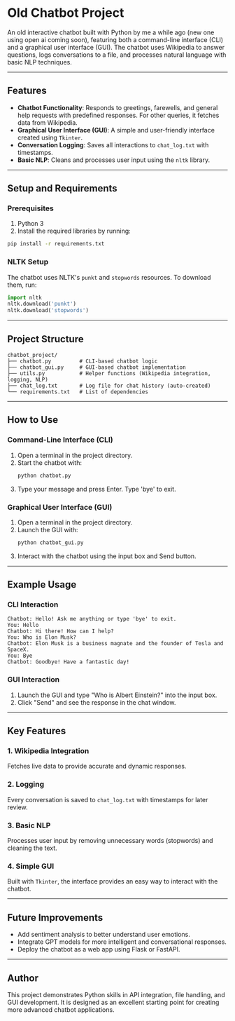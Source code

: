 # Old Chatbot Project

An old interactive chatbot built with Python by me a while ago (new one using open ai coming soon), featuring both a command-line interface (CLI) and a graphical user interface (GUI). The chatbot uses Wikipedia to answer questions, logs conversations to a file, and processes natural language with basic NLP techniques.

---

## Features

- **Chatbot Functionality**: Responds to greetings, farewells, and general help requests with predefined responses. For other queries, it fetches data from Wikipedia.
- **Graphical User Interface (GUI)**: A simple and user-friendly interface created using `Tkinter`.
- **Conversation Logging**: Saves all interactions to `chat_log.txt` with timestamps.
- **Basic NLP**: Cleans and processes user input using the `nltk` library.

---

## Setup and Requirements

### Prerequisites

1. Python 3
2. Install the required libraries by running:

```bash
pip install -r requirements.txt
```

### NLTK Setup

The chatbot uses NLTK's `punkt` and `stopwords` resources. To download them, run:

```python
import nltk
nltk.download('punkt')
nltk.download('stopwords')
```

---

## Project Structure

```
chatbot_project/
├── chatbot.py         # CLI-based chatbot logic
├── chatbot_gui.py     # GUI-based chatbot implementation
├── utils.py           # Helper functions (Wikipedia integration, logging, NLP)
├── chat_log.txt       # Log file for chat history (auto-created)
└── requirements.txt   # List of dependencies
```

---

## How to Use

### Command-Line Interface (CLI)

1. Open a terminal in the project directory.
2. Start the chatbot with:
   ```bash
   python chatbot.py
   ```
3. Type your message and press Enter. Type 'bye' to exit.

### Graphical User Interface (GUI)

1. Open a terminal in the project directory.
2. Launch the GUI with:
   ```bash
   python chatbot_gui.py
   ```
3. Interact with the chatbot using the input box and Send button.

---

## Example Usage

### CLI Interaction

```
Chatbot: Hello! Ask me anything or type 'bye' to exit.
You: Hello
Chatbot: Hi there! How can I help?
You: Who is Elon Musk?
Chatbot: Elon Musk is a business magnate and the founder of Tesla and SpaceX.
You: Bye
Chatbot: Goodbye! Have a fantastic day!
```

### GUI Interaction

1. Launch the GUI and type "Who is Albert Einstein?" into the input box.
2. Click "Send" and see the response in the chat window.

---

## Key Features

### 1. Wikipedia Integration

Fetches live data to provide accurate and dynamic responses.

### 2. Logging

Every conversation is saved to `chat_log.txt` with timestamps for later review.

### 3. Basic NLP

Processes user input by removing unnecessary words (stopwords) and cleaning the text.

### 4. Simple GUI

Built with `Tkinter`, the interface provides an easy way to interact with the chatbot.

---

## Future Improvements

- Add sentiment analysis to better understand user emotions.
- Integrate GPT models for more intelligent and conversational responses.
- Deploy the chatbot as a web app using Flask or FastAPI.

---

## Author

This project demonstrates Python skills in API integration, file handling, and GUI development. It is designed as an excellent starting point for creating more advanced chatbot applications.
